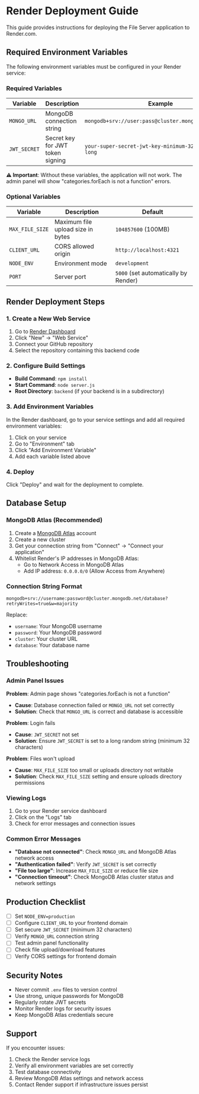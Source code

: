 # Render Deployment Guide

This guide provides instructions for deploying the File Server application to Render.com.

## Required Environment Variables

The following environment variables must be configured in your Render service:

### Required Variables

| Variable | Description | Example |
|----------|-------------|---------|
| `MONGO_URL` | MongoDB connection string | `mongodb+srv://user:pass@cluster.mongodb.net/dbname` |
| `JWT_SECRET` | Secret key for JWT token signing | `your-super-secret-jwt-key-minimum-32-characters-long` |

**⚠️ Important**: Without these variables, the application will not work. The admin panel will show "categories.forEach is not a function" errors.

### Optional Variables

| Variable | Description | Default |
|----------|-------------|---------|
| `MAX_FILE_SIZE` | Maximum file upload size in bytes | `104857600` (100MB) |
| `CLIENT_URL` | CORS allowed origin | `http://localhost:4321` |
| `NODE_ENV` | Environment mode | `development` |
| `PORT` | Server port | `5000` (set automatically by Render) |

## Render Deployment Steps

### 1. Create a New Web Service

1. Go to [Render Dashboard](https://dashboard.render.com)
2. Click "New" → "Web Service"
3. Connect your GitHub repository
4. Select the repository containing this backend code

### 2. Configure Build Settings

- **Build Command**: `npm install`
- **Start Command**: `node server.js`
- **Root Directory**: `backend` (if your backend is in a subdirectory)

### 3. Add Environment Variables

In the Render dashboard, go to your service settings and add all required environment variables:

1. Click on your service
2. Go to "Environment" tab
3. Click "Add Environment Variable"
4. Add each variable listed above

### 4. Deploy

Click "Deploy" and wait for the deployment to complete.

## Database Setup

### MongoDB Atlas (Recommended)

1. Create a [MongoDB Atlas](https://www.mongodb.com/atlas) account
2. Create a new cluster
3. Get your connection string from "Connect" → "Connect your application"
4. Whitelist Render's IP addresses in MongoDB Atlas:
   - Go to Network Access in MongoDB Atlas
   - Add IP address: `0.0.0.0/0` (Allow Access from Anywhere)

### Connection String Format

```
mongodb+srv://username:password@cluster.mongodb.net/database?retryWrites=true&w=majority
```

Replace:
- `username`: Your MongoDB username
- `password`: Your MongoDB password
- `cluster`: Your cluster URL
- `database`: Your database name

## Troubleshooting

### Admin Panel Issues

**Problem**: Admin page shows "categories.forEach is not a function"
- **Cause**: Database connection failed or `MONGO_URL` not set correctly
- **Solution**: Check that `MONGO_URL` is correct and database is accessible

**Problem**: Login fails
- **Cause**: `JWT_SECRET` not set
- **Solution**: Ensure `JWT_SECRET` is set to a long random string (minimum 32 characters)

**Problem**: Files won't upload
- **Cause**: `MAX_FILE_SIZE` too small or uploads directory not writable
- **Solution**: Check `MAX_FILE_SIZE` setting and ensure uploads directory permissions

### Viewing Logs

1. Go to your Render service dashboard
2. Click on the "Logs" tab
3. Check for error messages and connection issues

### Common Error Messages

- **"Database not connected"**: Check `MONGO_URL` and MongoDB Atlas network access
- **"Authentication failed"**: Verify `JWT_SECRET` is set correctly
- **"File too large"**: Increase `MAX_FILE_SIZE` or reduce file size
- **"Connection timeout"**: Check MongoDB Atlas cluster status and network settings

## Production Checklist

- [ ] Set `NODE_ENV=production`
- [ ] Configure `CLIENT_URL` to your frontend domain
- [ ] Set secure `JWT_SECRET` (minimum 32 characters)
- [ ] Verify `MONGO_URL` connection string
- [ ] Test admin panel functionality
- [ ] Check file upload/download features
- [ ] Verify CORS settings for frontend domain

## Security Notes

- Never commit `.env` files to version control
- Use strong, unique passwords for MongoDB
- Regularly rotate JWT secrets
- Monitor Render logs for security issues
- Keep MongoDB Atlas credentials secure

## Support

If you encounter issues:

1. Check the Render service logs
2. Verify all environment variables are set correctly
3. Test database connectivity
4. Review MongoDB Atlas settings and network access
5. Contact Render support if infrastructure issues persist